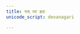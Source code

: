 ```yaml
---
title: यस् त्वा हृदा
unicode_script: devanagari

---
```

<div class="js_include" url="/vedAH/Rk/shAkalam/saMhitA/05/aMshAH/yas_tvA_hRdA.md"  newLevelForH1="2" includeTitle="false"> </div>  

